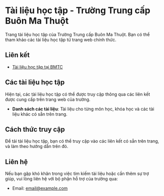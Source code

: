 # Tài liệu học tập - Trường Trung cấp Buôn Ma Thuột

Trang tài liệu học tập của Trường Trung cấp Buôn Ma Thuột. Bạn có thể tham khảo các tài liệu học tập từ trang web chính thức.

## Liên kết
- [Tài liệu học tập tại BMTC](https://bmtc.edu.vn/tai-lieu-hoc-tap/)

## Các tài liệu học tập
Hiện tại, các tài liệu học tập có thể được truy cập thông qua các liên kết được cung cấp trên trang web của trường. 

- **Danh sách các tài liệu**: Tài liệu cho từng môn học, khóa học và các tài liệu khác có sẵn trên trang.

## Cách thức truy cập
Để tải tài liệu học tập, bạn có thể truy cập vào các liên kết có sẵn trên trang, và làm theo hướng dẫn trên đó.

## Liên hệ
Nếu bạn gặp khó khăn trong việc tìm kiếm tài liệu hoặc cần thêm sự trợ giúp, vui lòng liên hệ với bộ phận hỗ trợ của trường qua:
- Email: [email@example.com](mailto:email@example.com)
